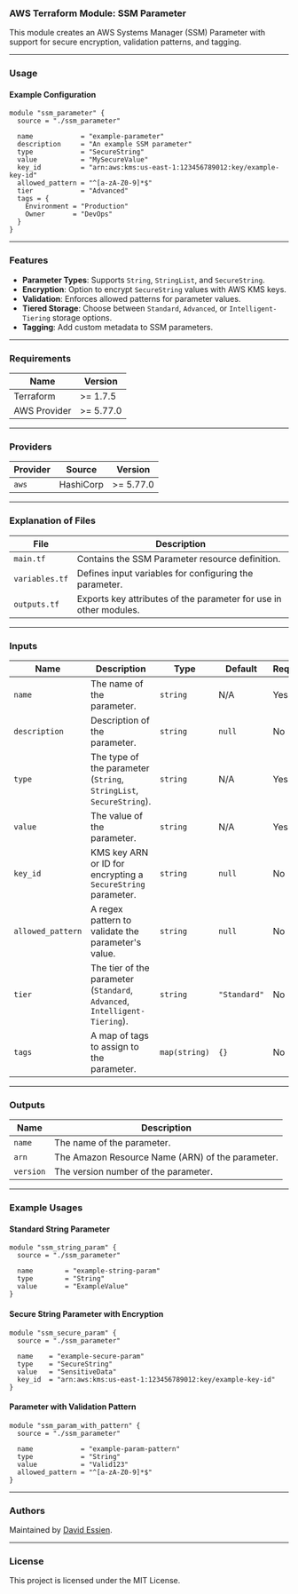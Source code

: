 ### AWS Terraform Module: SSM Parameter

This module creates an AWS Systems Manager (SSM) Parameter with support for secure encryption, validation patterns, and tagging.

---

### **Usage**

#### Example Configuration

```hcl
module "ssm_parameter" {
  source = "./ssm_parameter"

  name            = "example-parameter"
  description     = "An example SSM parameter"
  type            = "SecureString"
  value           = "MySecureValue"
  key_id          = "arn:aws:kms:us-east-1:123456789012:key/example-key-id"
  allowed_pattern = "^[a-zA-Z0-9]*$"
  tier            = "Advanced"
  tags = {
    Environment = "Production"
    Owner       = "DevOps"
  }
}
```

---

### **Features**

- **Parameter Types**: Supports `String`, `StringList`, and `SecureString`.
- **Encryption**: Option to encrypt `SecureString` values with AWS KMS keys.
- **Validation**: Enforces allowed patterns for parameter values.
- **Tiered Storage**: Choose between `Standard`, `Advanced`, or `Intelligent-Tiering` storage options.
- **Tagging**: Add custom metadata to SSM parameters.

---

### Requirements

| Name         | Version   |
| ------------ | --------- |
| Terraform    | >= 1.7.5  |
| AWS Provider | >= 5.77.0 |

---

### Providers

| Provider | Source    | Version   |
| -------- | --------- | --------- |
| `aws`    | HashiCorp | >= 5.77.0 |

---

### **Explanation of Files**

| **File**       | **Description**                                                   |
| -------------- | ----------------------------------------------------------------- |
| `main.tf`      | Contains the SSM Parameter resource definition.                   |
| `variables.tf` | Defines input variables for configuring the parameter.            |
| `outputs.tf`   | Exports key attributes of the parameter for use in other modules. |

---

### **Inputs**

| **Name**          | **Description**                                                            | **Type**      | **Default**  | **Required** |
| ----------------- | -------------------------------------------------------------------------- | ------------- | ------------ | ------------ |
| `name`            | The name of the parameter.                                                 | `string`      | N/A          | Yes          |
| `description`     | Description of the parameter.                                              | `string`      | `null`       | No           |
| `type`            | The type of the parameter (`String`, `StringList`, `SecureString`).        | `string`      | N/A          | Yes          |
| `value`           | The value of the parameter.                                                | `string`      | N/A          | Yes          |
| `key_id`          | KMS key ARN or ID for encrypting a `SecureString` parameter.               | `string`      | `null`       | No           |
| `allowed_pattern` | A regex pattern to validate the parameter's value.                         | `string`      | `null`       | No           |
| `tier`            | The tier of the parameter (`Standard`, `Advanced`, `Intelligent-Tiering`). | `string`      | `"Standard"` | No           |
| `tags`            | A map of tags to assign to the parameter.                                  | `map(string)` | `{}`         | No           |

---

### **Outputs**

| **Name**  | **Description**                                  |
| --------- | ------------------------------------------------ |
| `name`    | The name of the parameter.                       |
| `arn`     | The Amazon Resource Name (ARN) of the parameter. |
| `version` | The version number of the parameter.             |

---

### **Example Usages**

#### Standard String Parameter

```hcl
module "ssm_string_param" {
  source = "./ssm_parameter"

  name        = "example-string-param"
  type        = "String"
  value       = "ExampleValue"
}
```

#### Secure String Parameter with Encryption

```hcl
module "ssm_secure_param" {
  source = "./ssm_parameter"

  name    = "example-secure-param"
  type    = "SecureString"
  value   = "SensitiveData"
  key_id  = "arn:aws:kms:us-east-1:123456789012:key/example-key-id"
}
```

#### Parameter with Validation Pattern

```hcl
module "ssm_param_with_pattern" {
  source = "./ssm_parameter"

  name            = "example-param-pattern"
  type            = "String"
  value           = "Valid123"
  allowed_pattern = "^[a-zA-Z0-9]*$"
}
```

---

### **Authors**

Maintained by [David Essien](https://davidessien.com).

---

### **License**

This project is licensed under the MIT License.
